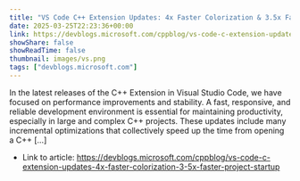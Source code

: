 ```yaml
---
title: "VS Code C++ Extension Updates: 4x Faster Colorization & 3.5x Faster Project Startup"
date: 2025-03-25T22:23:36+00:00
link: https://devblogs.microsoft.com/cppblog/vs-code-c-extension-updates-4x-faster-colorization-3-5x-faster-project-startup
showShare: false
showReadTime: false
thumbnail: images/vs.png
tags: ["devblogs.microsoft.com"]
---
```

In the latest releases of the C++ Extension in Visual Studio Code, we have focused on performance improvements and stability. A fast, responsive, and reliable development environment is essential for maintaining productivity, especially in large and complex C++ projects. These updates include many incremental optimizations that collectively speed up the time from opening a C++ […]

- Link to article: https://devblogs.microsoft.com/cppblog/vs-code-c-extension-updates-4x-faster-colorization-3-5x-faster-project-startup